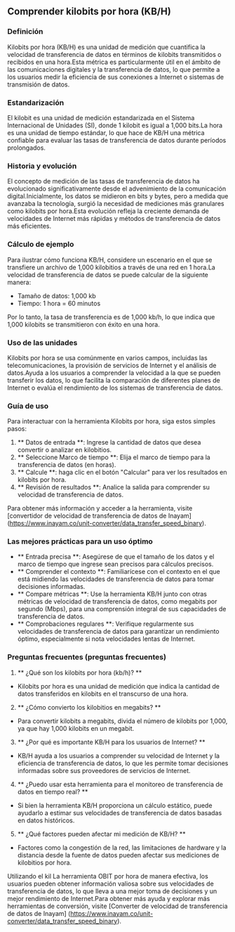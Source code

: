 ## Comprender kilobits por hora (KB/H)

### Definición
Kilobits por hora (KB/H) es una unidad de medición que cuantifica la velocidad de transferencia de datos en términos de kilobits transmitidos o recibidos en una hora.Esta métrica es particularmente útil en el ámbito de las comunicaciones digitales y la transferencia de datos, lo que permite a los usuarios medir la eficiencia de sus conexiones a Internet o sistemas de transmisión de datos.

### Estandarización
El kilobit es una unidad de medición estandarizada en el Sistema Internacional de Unidades (SI), donde 1 kilobit es igual a 1,000 bits.La hora es una unidad de tiempo estándar, lo que hace de KB/H una métrica confiable para evaluar las tasas de transferencia de datos durante períodos prolongados.

### Historia y evolución
El concepto de medición de las tasas de transferencia de datos ha evolucionado significativamente desde el advenimiento de la comunicación digital.Inicialmente, los datos se midieron en bits y bytes, pero a medida que avanzaba la tecnología, surgió la necesidad de mediciones más granulares como kilobits por hora.Esta evolución refleja la creciente demanda de velocidades de Internet más rápidas y métodos de transferencia de datos más eficientes.

### Cálculo de ejemplo
Para ilustrar cómo funciona KB/H, considere un escenario en el que se transfiere un archivo de 1,000 kilobitios a través de una red en 1 hora.La velocidad de transferencia de datos se puede calcular de la siguiente manera:

- Tamaño de datos: 1,000 kb
- Tiempo: 1 hora = 60 minutos

Por lo tanto, la tasa de transferencia es de 1,000 kb/h, lo que indica que 1,000 kilobits se transmitieron con éxito en una hora.

### Uso de las unidades
Kilobits por hora se usa comúnmente en varios campos, incluidas las telecomunicaciones, la provisión de servicios de Internet y el análisis de datos.Ayuda a los usuarios a comprender la velocidad a la que se pueden transferir los datos, lo que facilita la comparación de diferentes planes de Internet o evalúa el rendimiento de los sistemas de transferencia de datos.

### Guía de uso
Para interactuar con la herramienta Kilobits por hora, siga estos simples pasos:

1. ** Datos de entrada **: Ingrese la cantidad de datos que desea convertir o analizar en kilobitios.
2. ** Seleccione Marco de tiempo **: Elija el marco de tiempo para la transferencia de datos (en horas).
3. ** Calcule **: haga clic en el botón "Calcular" para ver los resultados en kilobits por hora.
4. ** Revisión de resultados **: Analice la salida para comprender su velocidad de transferencia de datos.

Para obtener más información y acceder a la herramienta, visite [convertidor de velocidad de transferencia de datos de Inayam] (https://www.inayam.co/unit-converter/data_transfer_speed_binary).

### Las mejores prácticas para un uso óptimo
- ** Entrada precisa **: Asegúrese de que el tamaño de los datos y el marco de tiempo que ingrese sean precisos para cálculos precisos.
- ** Comprender el contexto **: Familiarícese con el contexto en el que está midiendo las velocidades de transferencia de datos para tomar decisiones informadas.
- ** Compare métricas **: Use la herramienta KB/H junto con otras métricas de velocidad de transferencia de datos, como megabits por segundo (Mbps), para una comprensión integral de sus capacidades de transferencia de datos.
- ** Comprobaciones regulares **: Verifique regularmente sus velocidades de transferencia de datos para garantizar un rendimiento óptimo, especialmente si nota velocidades lentas de Internet.

### Preguntas frecuentes (preguntas frecuentes)

1. ** ¿Qué son los kilobits por hora (kb/h)? **
- Kilobits por hora es una unidad de medición que indica la cantidad de datos transferidos en kilobits en el transcurso de una hora.

2. ** ¿Cómo convierto los kilobitios en megabits? **
- Para convertir kilobits a megabits, divida el número de kilobits por 1,000, ya que hay 1,000 kilobits en un megabit.

3. ** ¿Por qué es importante KB/H para los usuarios de Internet? **
- KB/H ayuda a los usuarios a comprender su velocidad de Internet y la eficiencia de transferencia de datos, lo que les permite tomar decisiones informadas sobre sus proveedores de servicios de Internet.

4. ** ¿Puedo usar esta herramienta para el monitoreo de transferencia de datos en tiempo real? **
- Si bien la herramienta KB/H proporciona un cálculo estático, puede ayudarlo a estimar sus velocidades de transferencia de datos basadas en datos históricos.

5. ** ¿Qué factores pueden afectar mi medición de KB/H? **
- Factores como la congestión de la red, las limitaciones de hardware y la distancia desde la fuente de datos pueden afectar sus mediciones de kilobitios por hora.

Utilizando el kil La herramienta OBIT por hora de manera efectiva, los usuarios pueden obtener información valiosa sobre sus velocidades de transferencia de datos, lo que lleva a una mejor toma de decisiones y un mejor rendimiento de Internet.Para obtener más ayuda y explorar más herramientas de conversión, visite [Converter de velocidad de transferencia de datos de Inayam] (https://www.inayam.co/unit-converter/data_transfer_speed_binary).